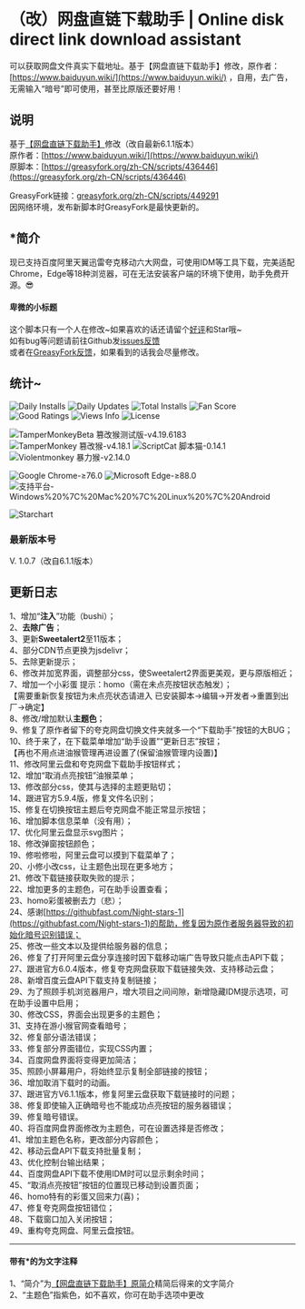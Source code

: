 # （改）网盘直链下载助手 | Online disk direct link download assistant

可以获取网盘文件真实下载地址。基于【网盘直链下载助手】修改，原作者：[https://www.baiduyun.wiki/](https://www.baiduyun.wiki/) ，自用，去广告，无需输入“暗号”即可使用，甚至比原版还要好用！

## 说明

基于[【网盘直链下载助手】](https://www.baiduyun.wiki/)修改（改自最新6.1.1版本）  
原作者：[https://www.baiduyun.wiki/](https://www.baiduyun.wiki/)  
原脚本：[https://greasyfork.org/zh-CN/scripts/436446](https://greasyfork.org/zh-CN/scripts/436446)  
<!--因[上一个修改作者](https://greasyfork.org/zh-CN/scripts/422818)已经弃坑，所以由我来代其更新。-->  
GreasyFork链接：[greasyfork.org/zh-CN/scripts/449291](https://greasyfork.org/zh-CN/scripts/449291)  
因网络环境，发布新脚本时GreasyFork是最快更新的。

## *简介

现已支持百度阿里天翼迅雷夸克移动六大网盘，可使用IDM等工具下载，完美适配Chrome，Edge等18种浏览器，可在无法安装客户端的环境下使用，助手免费开源。😎  


#### 卑微的小标题

这个脚本只有一个人在修改\~如果喜欢的话还请留个[好评](https://greasyfork.org/scripts/449291/feedback)和Star哦\~   
如有bug等问题请前往Github发[issues反馈](https://githubfast.com/hmjz100/Online-disk-direct-link-download-assistant/issues)  
或者在[GreasyFork反馈](https://greasyfork.org/scripts/449291/feedback)，如果看到的话我会尽量修改。
<!--如果你的“下载助手”图标需要很长时间才能显示，请进入脚本管理器编辑脚本，尝试将本脚本第28行和30行的“cdn.jsdelivr.net”替换为“fastly.jsdelivr.net”并在工具栏点击“文件→保存”，但这样会使脚本管理器无法自动检测脚本更新，所以在编辑界面下选择“设置→更新→将“检查更新”勾选并保存”即可。-->

## 统计~

![Daily Installs](https://palerock.cn/node-service/images/greasyfork/stats/daily-installs/449291)  ![Daily Updates](https://palerock.cn/node-service/images/greasyfork/stats/daily-updates/449291)  ![Total Installs](https://palerock.cn/node-service/images/greasyfork/stats/total-installs/449291)  ![Fan Score](https://palerock.cn/node-service/images/greasyfork/info/fan_score/449291?name=%E5%BE%97%E5%88%86&rcolor=orange)  ![Good Ratings](https://palerock.cn/node-service/images/greasyfork/info/good_ratings/449291?name=%E5%A5%BD%E8%AF%84&rcolor=darkcyan)  ![Views Info](https://palerock.cn/node-service/images/greasyfork/views-info/449291)  ![License](https://palerock.cn/node-service/images/greasyfork/info/license/449291?name=%E8%AE%B8%E5%8F%AF%E8%AF%81&rcolor=blueviolet)

![TamperMonkeyBeta 篡改猴测试版-v4.19.6183](https://img.shields.io/badge/TamperMonkeyBeta%20%E7%AF%A1%E6%94%B9%E7%8C%B4%E6%B5%8B%E8%AF%95%E7%89%88-v4.19.6183-red.svg)  ![TamperMonkey 篡改猴-v4.18.1](https://img.shields.io/badge/TamperMonkey%20%E7%AF%A1%E6%94%B9%E7%8C%B4-v4.18.1-brightgreen.svg)  ![ScriptCat 脚本猫-0.14.1](https://img.shields.io/badge/ScriptCat%20%E8%84%9A%E6%9C%AC%E7%8C%AB-0.14.1-blue.svg)  ![Violentmonkey 暴力猴-v2.14.0](https://img.shields.io/badge/Violentmonkey%20%E6%9A%B4%E5%8A%9B%E7%8C%B4-v2.14.0-brown.svg)

![Google Chrome-≥76.0](https://img.shields.io/badge/Google%20Chrome-%E2%89%A576.0-yellow.svg)  ![Microsoft Edge-≥88.0](https://img.shields.io/badge/Microsoft%20Edge-%E2%89%A588.0-blue.svg)  ![支持平台-Windows%20%7C%20Mac%20%7C%20Linux%20%7C%20Android](https://img.shields.io/badge/%E6%94%AF%E6%8C%81%E5%B9%B3%E5%8F%B0-Windows%20%7C%20Mac%20%7C%20Linux%20%7C%20Android-blueviolet.svg)

![Starchart](https://starchart.cc/hmjz100/Online-disk-direct-link-download-assistant.svg)

### 最新版本号

V. 1.0.7（改自6.1.1版本）

## 更新日志

1、增加“**注入**”功能（bushi）；  
2、**去除广告**；  
3、更新**Sweetalert2**至11版本；  
4、部分CDN节点更换为jsdelivr；  
5、去除更新提示；  
6、修改并加宽界面，调整部分css，使Sweetalert2界面更美观，更与原版相近；  
7、增加一个小彩蛋 提示：homo（需在未点亮按钮状态触发）；  
【需要重新恢复按钮为未点亮状态请进入 已安装脚本->编辑->开发者->重置到出厂->确定】  
8、修改/增加默认**主题色**；  
9、修复了原作者留下的夸克网盘切换文件夹就多一个“下载助手”按钮的大BUG；  
10、终于来了，在下载菜单增加“助手设置”“更新日志”按钮；  
【再也不用点进油猴管理再进设置了(保留油猴管理内设置)】  
11、修改阿里云盘和夸克网盘下载助手按钮样式；  
12、增加“取消点亮按钮”油猴菜单；  
13、修改部分css，使其与选择的主题更贴切；  
14、跟进官方5.9.4版，修复文件名识别；  
15、修复在切换按钮主题后夸克网盘不能正常显示按钮；  
16、增加脚本信息菜单（没有用）；  
17、优化阿里云盘显示svg图片；  
18、修改弹窗按钮颜色；  
19、修啦修啦，阿里云盘可以摸到下载菜单了；  
20、小修小改css，让主题色出现在更多地方；  
21、修改下载链接获取失败的提示；  
22、增加更多的主题色，可在助手设置查看；  
23、homo彩蛋被删去力（悲）；  
24、感谢[https://githubfast.com/Night-stars-1](https://githubfast.com/Night-stars-1)的帮助，修复因为原作者服务器导致的初始化暗号识别错误；  
25、修改一些文本以及提供给服务器的信息；  
26、修复了打开阿里云盘分享连接时因下载移动端广告导致只能点击API下载；  
27、跟进官方6.0.4版本，修复夸克网盘获取下载链接失效、支持移动云盘；  
28、新增百度云盘API下载支持复制链接；  
29、为了照顾手机浏览器用户，增大项目之间间隙，新增隐藏IDM提示选项，可在助手设置中启用；  
30、修改CSS，界面会出现更多的主题色；  
31、支持在游小猴官网查看暗号；  
32、修复部分语法错误；  
33、修复部分界面错位，实现CSS内置；  
34、百度网盘界面将变得更加简洁；  
35、照顾小屏幕用户，将始终显示复制全部链接的按钮；  
36、增加取消下载时的动画。  
37、跟进官方V6.1.1版本，修复阿里云盘获取下载链接时的问题；  
38、修复即使输入正确暗号也不能成功点亮按钮的服务器错误；  
39、修复暗号错误。  
40、将百度网盘界面修改为主题色，可在设置选择是否修改；  
41、增加主题色名称，更改部分内容颜色；  
42、移动云盘API下载支持批量复制；  
43、优化控制台输出结果；  
44、百度网盘API下载不使用IDM时可以显示剩余时间；  
45、“取消点亮按钮”按钮的位置现已移动到设置页面；  
46、homo特有的彩蛋又回来力(喜)；  
47、修复夸克网盘按钮错位；  
48、下载窗口加入关闭按钮；  
49、重构夸克网盘、阿里云盘按钮。

---

<h4>带有*的为文字注释</h4>

1、“简介”为[【网盘直链下载助手】原简介](https://greasyfork.org/zh-CN/scripts/436446)精简后得来的文字简介  
2、“主题色”指紫色，如不喜欢，你可在助手选项中更改
